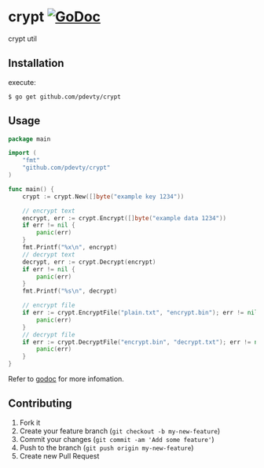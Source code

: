 # crypt [![GoDoc](https://godoc.org/github.com/pdevty/crypt?status.svg)](https://godoc.org/github.com/pdevty/crypt)

crypt util

## Installation

execute:

    $ go get github.com/pdevty/crypt

## Usage

```go
package main

import (
	"fmt"
	"github.com/pdevty/crypt"
)

func main() {
	crypt := crypt.New([]byte("example key 1234"))

	// encrypt text
	encrypt, err := crypt.Encrypt([]byte("example data 1234"))
	if err != nil {
		panic(err)
	}
	fmt.Printf("%x\n", encrypt)
	// decrypt text
	decrypt, err := crypt.Decrypt(encrypt)
	if err != nil {
		panic(err)
	}
	fmt.Printf("%s\n", decrypt)

	// encrypt file
	if err := crypt.EncryptFile("plain.txt", "encrypt.bin"); err != nil {
		panic(err)
	}
	// decrypt file
	if err := crypt.DecryptFile("encrypt.bin", "decrypt.txt"); err != nil {
		panic(err)
	}
}
```

Refer to [godoc](http://godoc.org/github.com/pdevty/crypt) for more infomation.

## Contributing

1. Fork it
2. Create your feature branch (`git checkout -b my-new-feature`)
3. Commit your changes (`git commit -am 'Add some feature'`)
4. Push to the branch (`git push origin my-new-feature`)
5. Create new Pull Request
